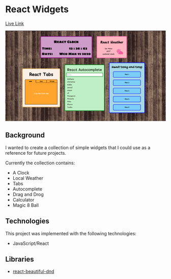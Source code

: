 # React Widgets

[Live Link](https://ladymicaela.github.io/react-widgets/index.html)

![thumbnail](thumbnail.png)

## Background

I wanted to create a collection of simple widgets that I could use as a reference for future projects.

Currently the collection contains:

* A Clock
* Local Weather
* Tabs
* Autocomplete
* Drag and Drog
* Calculator
* Magic 8 Ball

## Technologies

This project was implemented with the following technologies:
* JavaScript/React

## Libraries

* [react-beautiful-dnd](https://github.com/atlassian/react-beautiful-dnd)